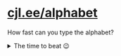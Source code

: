 # [cjl.ee/alphabet](https://cjl.ee/alphabet)

How fast can you type the alphabet?

<details>
  <summary>The time to beat 😉</summary>
  
  https://github.com/user-attachments/assets/940b1232-9cda-4145-b267-ec5d35a87977

</details>


